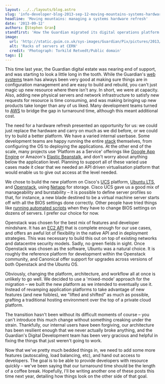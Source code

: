 ```yaml
---
layout: ../../layouts/blog.astro
slug: 'info-developer-blog-2013-sep-12-moving-mountains-systems-hardware-refresh'
headline: 'Moving mountains: managing a systems hardware refresh'
date: '2013-09-12'
authors: [Stephen Gran]
standfirst: 'How the Guardian migrated its digital operations platform and upgraded it in the process without any downtime or server meltdowns'
image:
  url: 'http://static.guim.co.uk/sys-images/Guardian/Pix/pictures/2013/9/12/1378991457816/servers.jpg'
  alt: 'Racks of servers at CERN'
  credit: 'Photograph: Torkild Retvedt/Public domain'
tags: []
---
```


This time last year, the Guardian digital estate was nearing end of support, and was starting to look a little long in the tooth. While the Guardian's [web systems](http://en.wikipedia.org/wiki/Web_operations) team has always been very good at making sure things are in configuration management and are easy to build and rebuild, you can't just magic up new resource where there isn't any. In short, we were at capacity. Also, adding new physical servers and network infrastructure to satisfy new requests for resource is time consuming, and was making bringing up new products take longer than any of us liked. Many development teams turned to [AWS](http://aws.amazon.com/) to bridge the gap in turnaround time, although this meant additional cost.

The need for a hardware refresh presented an opportunity for us: we could just replace the hardware and carry on much as we did before, or we could try to build a better platform. We have a varied internal userbase. Some development teams are happy running the entire [stack](http://en.wikipedia.org/wiki/Solution_stack) themselves, from configuring the OS to deploying the applications. At the other end of the scale, many projects use 'Platform as a Service' offerings like [Google App Engine](https://developers.google.com/appengine/) or Amazon's [Elastic Beanstalk](http://aws.amazon.com/elasticbeanstalk/), and don't worry about anything below the application level. Planning to support all of these varied use cases made it clear that we needed an API driven virtualisation platform that would enable us to give out access at the level needed.

We chose to build the new platform on Cisco's [UCS](http://www.cisco.com/en/US/products/ps10265/index.html) platform, [Ubuntu LTS](https://wiki.ubuntu.com/LTS), and [Openstack](http://www.openstack.org/), using [Netapp](http://www.netapp.com/) for storage. Cisco UCS gave us a good mix of manageability and burstability – it is possible to define server profiles so that, for instance, a new blade destined to be a virtual machine server starts off with all the BIOS settings done correctly. Other people have tried things like [running automated scripts](http://www.reddit.com/r/IAmA/comments/1k7tlu/we_are_the_operations_team_at_etsy_ask_us_anything/cbmcctw) when they have to change BIOS settings on dozens of servers. I prefer our choice for now.

Openstack was chosen for the best mix of features and developer mindshare. It has an [EC2 API](http://aws.amazon.com/developertools/351) that is complete enough for our use cases, and offers an awful lot of flexibility in the native API and in deployment strategies. This was necessary to build this out on top of existing networks and datacentre security models. Sadly, no green fields in sight. Once Openstack was chosen as the software, Ubuntu was a natural choice. It is roughly the reference platform for development within the Openstack community, and Canonical offer support for upgrades across versions of both Openstack and the Ubuntu OS.

Obviously, changing the platform, architecture, and workflow all at once is unlikely to go well. We decided to use a 'mixed-mode' approach for the migration – we built the new platform as we intended to eventually use it. Instead of revamping application platforms to take advantage of new features (and new foibles), we "lifted and shifted" as much as possible, grafting a traditional hosting environment over the top of a private cloud platform.

The transition hasn't been without its difficult moments of course – you can't introduce this much change without something creaking under the strain. Thankfully, our internal users have been forgiving, our architecture has been resilient enough that we never actually broke anything, and the Guardian's Digital Development team has been very gracious and helpful in fixing the things that just weren't going to work.

Now that we've pretty much bedded things in, we need to add some more features (autoscaling, load balancing, etc), and hand out access to developers. The goal is to be able to provide developers with resource quickly – we've been saying that our turnaround time should be the length of a coffee break. Hopefully, I'll be writing another one of these posts this time next year, detailing how things look on the other side of that goal.
